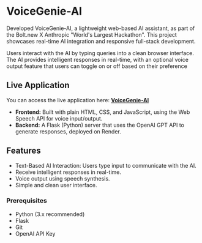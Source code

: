 # VoiceGenie-AI
Developed VoiceGenie-AI, a lightweight web-based AI assistant, as part of the Bolt.new X Anthropic "World's Largest Hackathon". This project showcases real-time AI integration and responsive full-stack development.

Users interact with the AI by typing queries into a clean browser interface. The AI provides intelligent responses in real-time, with an optional voice output feature that users can toggle on or off based on their preference
## Live Application

You can access the live application here:
[**VoiceGenie-AI**](https://voicegenie-ai-tb83.onrender.com)

* **Frontend:** Built with plain HTML, CSS, and JavaScript, using the Web Speech API for voice input/output.
* **Backend:** A Flask (Python) server that uses the OpenAI GPT API to generate responses, deployed on Render.

## Features

* Text-Based AI Interaction: Users type input to communicate with the AI.
* Receive intelligent responses in real-time.
* Voice output using speech synthesis.
* Simple and clean user interface.

### Prerequisites

* Python (3.x recommended)
* Flask
* Git
* OpenAI API Key

